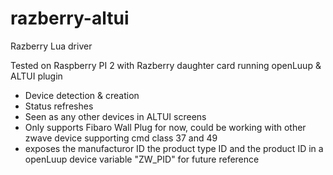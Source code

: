 # razberry-altui
Razberry Lua driver

Tested on Raspberry PI 2 with Razberry daughter card running openLuup & ALTUI plugin

- Device detection & creation
- Status refreshes
- Seen as any other devices in ALTUI screens
- Only supports Fibaro Wall Plug for now, could be working with other zwave device supporting cmd class 37 and 49
- exposes the manufacturor ID the product type ID and the product ID in a openLuup device variable "ZW_PID" for future reference 
